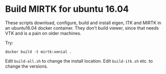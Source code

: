 # Build MIRTK for ubuntu 16.04

These scripts download, configure, build and install eigen, ITK and MIRTK in
an ubuntu16.04 docker container. They don't build viewer, since that needs VTK
and is a pain on older machines. 


Try:

```
docker build -t mirtk:xenial .
```

Edit `build-all.sh` to change the install location. Edit `build-itk.sh`
etc. to change the versions.
